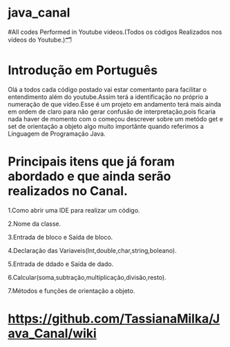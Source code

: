# java_canal
#All codes Performed in Youtube videos.(Todos os códigos Realizados nos vídeos do Youtube.)🗂️


# Introdução em Português

Olá a todos cada código postado vai estar comentanto para facilitar o entendimento além do youtube.Assim terá a identificação no próprio a numeração de que vídeo.Esse é um projeto em andamento terá mais ainda em ordem de claro para não gerar confusão de interpretação,pois ficaria nada haver de momento com o começou descrever sobre um metódo get e set de orientação a objeto algo muito importânte quando referimos a Linguagem de Programação Java. 


# Principais itens que já foram abordado e que ainda serão realizados no Canal.

1.Como abrir uma IDE para realizar um código.

2.Nome da classe.

3.Entrada de bloco e Saída de bloco.

4.Declaração das Variaveis(Int,double,char,string,boleano).

5.Entrada de ddado e Saída de dado.

6.Calcular(soma,subtração,multiplicação,divisão,resto).

7.Métodos e funções de orientação a objeto.


#   






# https://github.com/TassianaMilka/Java_Canal/wiki
